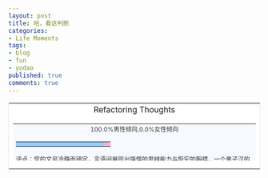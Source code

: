 ```yaml
---
layout: post
title: 哈，看这判断
categories:
- Life Moments
tags:
- blog
- fun
- yodao
published: true
comments: true
---
```

<p><table style="background-color: #FFFFFF;border: 1px solid #E7E7E7;" border="0" cellpadding="0" cellspacing="7" width="225"><tbody><tr><td align="center">Refactoring Thoughts</td></tr><tr><td><table style="background-color: #F6F9FF;text-align: center;font-size: 12px;color: #323232;" border="0" cellpadding="0" cellspacing="0" height="74" width="100%"><tbody><tr><td valign="bottom">100.0%男性倾向,0.0%女性倾向</td></tr><tr><td align="center"><table style="background-color: #F6F9FF;text-align: center;font-size: 12px;color: #323232;" border="0" cellpadding="0" cellspacing="0" width="165"><tbody><tr><td bgcolor="#91cdff" height="9" width="165"></td><td bgcolor="#ffb1cd" height="9" width="0"></td></tr></tbody></table></td></tr><tr><td align="left">评点：您的文风冷静而镇定，言语间展现出强悍的思辨能力与恢宏的胸襟，一个男子汉的阳刚形象跃然纸上。</td></tr><tr><td><a style="color: #799DCE;text-decoration: none;" href="http://www.youdao.com/" target="_blank">有道搜索</a> | <a style="color: #799DCE;text-decoration: none;" href="http://www.youdao.com/blogender/" target="_blank">博客男女</a></td></tr></tbody></table></td></tr></tbody></table></p>
